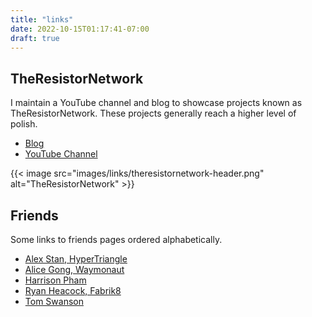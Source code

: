 ```yaml
---
title: "links"
date: 2022-10-15T01:17:41-07:00
draft: true
---
```


## TheResistorNetwork

I maintain a YouTube channel and blog to showcase projects known as
TheResistorNetwork. These projects generally reach a higher level of polish.

* [Blog](http://theresistornetwork.com)
* [YouTube Channel](http://youtube.com/c/theresistornetwork)

{{< image src="images/links/theresistornetwork-header.png"
    alt="TheResistorNetwork" >}}

## Friends

Some links to friends pages ordered alphabetically.

* [Alex Stan, HyperTriangle](http://hypertriangle.com/~alex)
* [Alice Gong, Waymonaut](https://www.linkedin.com/in/alicexygong/)
* [Harrison Pham](http://hdpham.com/)
* [Ryan Heacock, Fabrik8](https://fabrik8.xyz/)
* [Tom Swanson](https://trswany.com/)
